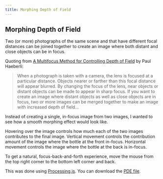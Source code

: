 ```yaml
---
title: Morphing Depth of Field
---
```


## Morphing Depth of Field

Two (or more) photographs of the same scene and that have different focal distances can be joined together to create an image where both distant and close objects can be in focus.

Quoting from [A Multifocus Method for Controlling Depth of Field](http://www.graficaobscura.com/depth/index.html) by Paul Haeberli:

> When a photograph is taken with a camera, the lens is focused at a particular distance. Objects nearer or farther than this focal distance will appear blurred. By changing the focus of the lens, near objects or distant objects can be made to appear in sharp focus. If you want to create an image where distant objects as well as close objects are in focus, two or more images can be merged together to make an image with increased depth of field...

Instead of creating a single, in-focus image from two images, I wanted to see how a smooth morphing effect would look like.

<div class="center">
  <script src="https://cdnjs.cloudflare.com/ajax/libs/processing.js/1.4.8/processing.min.js"></script>
  <canvas data-processing-sources="multi_focus.pde" width="250" height="250"></canvas>
</div>

<p>Hovering over the image controls how much each of the two images contributes to the final image. Vertical movement controls the contribution amount of the image where the bottle at the front in-focus. Horizontal movement controls the image where the bottle at the back is in-focus.</p>

<p>To get a natural, focus-back-and-forth experience, move the mouse from the top right corner to the bottom left corner and back.</p>

This was done using [Processing.js](http://processingjs.org/). You can download the [PDE file](multi_focus.pde).
